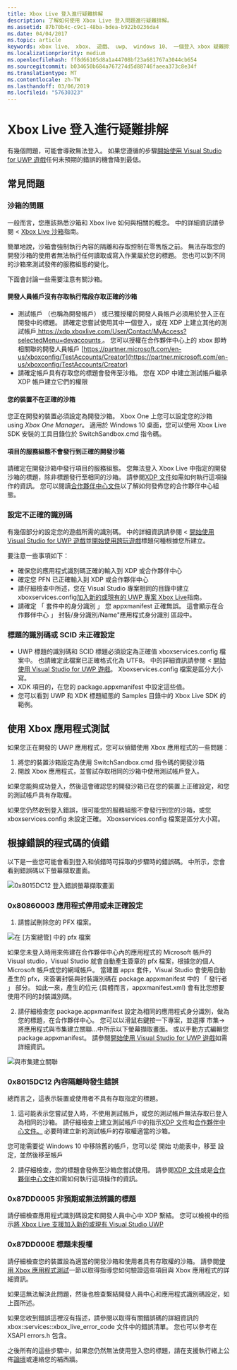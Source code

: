```yaml
---
title: Xbox Live 登入進行疑難排解
description: 了解如何使用 Xbox Live 登入問題進行疑難排解。
ms.assetid: 87b70b4c-c9c1-48ba-bdea-b922b0236da4
ms.date: 04/04/2017
ms.topic: article
keywords: xbox live、 xbox、 遊戲、 uwp、 windows 10、 一個登入 xbox 疑難排解
ms.localizationpriority: medium
ms.openlocfilehash: ff8d66105d8a1a44708bf23a681767a3044cb654
ms.sourcegitcommit: b034650b684a767274d5d88746faeea373c8e34f
ms.translationtype: MT
ms.contentlocale: zh-TW
ms.lasthandoff: 03/06/2019
ms.locfileid: "57630323"
---
```

# <a name="troubleshooting-xbox-live-sign-in"></a>Xbox Live 登入進行疑難排解

有幾個問題，可能會導致無法登入。  如果您遵循的步驟[開始使用 Visual Studio for UWP 遊戲](../../get-started-with-partner/get-started-with-visual-studio-and-uwp.md)任何未預期的錯誤的機會降到最低。

## <a name="common-issues"></a>常見問題

### <a name="sandbox-problems"></a>沙箱的問題

一般而言，您應該熟悉沙箱和 Xbox live 如何與相關的概念。  中的詳細資訊請參閱 < [Xbox Live 沙箱](../../xbox-live-sandboxes.md)指南。

簡單地說，沙箱會強制執行內容的隔離和存取控制在零售版之前。  無法存取您的開發沙箱的使用者無法執行任何讀取或寫入作業屬於您的標題。  您也可以到不同的沙箱來測試發佈的服務組態的變化。

下面會討論一些需要注意有關沙箱。

#### <a name="developer-account-doesnt-have-access-to-the-right-sandbox-for-run-time-access"></a>開發人員帳戶沒有存取執行階段存取正確的沙箱

* 測試帳戶 （也稱為開發帳戶） 或已獲授權的開發人員帳戶必須用於登入正在開發中的標題。  請確定您嘗試使用其中一個登入，或在 XDP 上建立其他的測試帳戶[ https://xdp.xboxlive.com/User/Contact/MyAccess?selectedMenu=devaccounts ](https://xdp.xboxlive.com/User/Contact/MyAccess?selectedMenu=devaccounts)。 您可以授權在合作夥伴中心上的 xbox 即時相關聯的開發人員帳戶 [https://partner.microsoft.com/en-us/xboxconfig/TestAccounts/Creator](https://partner.microsoft.com/en-us/xboxconfig/TestAccounts/Creator)
* 請確定帳戶具有存取您的標題會發佈至沙箱。  您在 XDP 中建立測試帳戶繼承 XDP 帳戶建立它們的權限

#### <a name="your-device-is-not-on-the-correct-sandbox"></a>您的裝置不在正確的沙箱

您正在開發的裝置必須設定為開發沙箱。  Xbox One 上您可以設定您的沙箱 using *Xbox One Manager*。  適用於 Windows 10 桌面，您可以使用 Xbox Live SDK 安裝的工具目錄位於 SwitchSandbox.cmd 指令碼。

#### <a name="your-titles-service-configuration-is-not-published-to-the-correct-development-sandbox"></a>項目的服務組態不會發行到正確的開發沙箱

請確定在開發沙箱中發行項目的服務組態。  您無法登入 Xbox Live 中指定的開發沙箱的標題，除非標題發行至相同的沙箱。  請參閱[XDP 文件](https://developer.xboxlive.com/en-us/xdphelp/development/xdpdocs/Pages/setting_up_service_configuration_03_31_16.aspx#PublishServiceConfig)如需如何執行這項操作的資訊。 您可以閱讀[合作夥伴中心文件](../../get-started-with-creators/xbox-live-service-configuration-creators.md#publish-your-xbox-live-service-configuration)以了解如何發佈您的合作夥伴中心組態。

### <a name="ids-configured-incorrectly"></a>設定不正確的識別碼

有幾個部分的設定您的遊戲所需的識別碼。  中的詳細資訊請參閱 <<c0> [ 開始使用 Visual Studio for UWP 遊戲](../../get-started-with-partner/get-started-with-visual-studio-and-uwp.md)並[開始使用跨玩遊戲](../../get-started-with-partner/get-started-with-cross-play-games.md)標題何種根據您所建立。

要注意一些事項如下：

* 確保您的應用程式識別碼正確的輸入到 XDP 或合作夥伴中心
* 確定您 PFN 已正確輸入到 XDP 或合作夥伴中心
* 請仔細檢查中所述，您在 Visual Studio 專案相同的目錄中建立 xboxservices.config[加入新的或現有的 UWP 專案 Xbox Live](../../get-started-with-partner/get-started-with-visual-studio-and-uwp.md)指南。
* 請確定 「 套件中的身分識別 」 您 appxmanifest 正確無誤。  這會顯示在合作夥伴中心 」 封裝/身分識別/Name"應用程式身分識別 區段中。

### <a name="title-id-or-scid-not-configured-correctly"></a>標題的識別碼或 SCID 未正確設定

* UWP 標題的識別碼和 SCID 標題必須設定為正確值 xboxservices.config 檔案中。  也請確定此檔案已正確格式化為 UTF8。  中的詳細資訊請參閱 <<c0> [ 開始使用 Visual Studio for UWP 遊戲](../../get-started-with-partner/get-started-with-visual-studio-and-uwp.md)。 Xboxservices.config 檔案是區分大小寫。
* XDK 項目的，在您的 package.appxmanifest 中設定這些值。
* 您可以看到 UWP 和 XDK 標題組態的 Samples 目錄中的 Xbox Live SDK 的範例。

## <a name="test-using-the-xbox-app"></a>使用 Xbox 應用程式測試

如果您正在開發的 UWP 應用程式，您可以偵錯使用 Xbox 應用程式的一些問題：

1. 將您的裝置沙箱設定為使用 SwitchSandbox.cmd 指令碼的開發沙箱
2. 開啟 Xbox 應用程式，並嘗試存取相同的沙箱中使用測試帳戶登入。

如果您能夠成功登入，然後這會確認您的開發沙箱已在您的裝置上正確設定，和您的測試帳戶具有存取權。

如果您仍然收到登入錯誤，很可能您的服務組態不會發行到您的沙箱，或您 xboxservices.config 未設定正確。 Xboxservices.config 檔案是區分大小寫。

## <a name="debug-based-on-error-code"></a>根據錯誤的程式碼的偵錯

以下是一些您可能會看到登入和偵錯時可採取的步驟時的錯誤碼。  中所示，您會看到錯誤碼以下螢幕擷取畫面。

![0x8015DC12 登入錯誤螢幕擷取畫面](../../images/troubleshooting/sign_in_error.png)

### <a name="0x80860003-the-application-is-either-disabled-or-incorrectly-configured"></a>0x80860003 應用程式停用或未正確設定

1. 請嘗試刪除您的 PFX 檔案。

![在 [方案總管] 中的 pfx 檔案](../../images/troubleshooting/pfx_file.png)

如果您未登入時用來佈建在合作夥伴中心內的應用程式的 Microsoft 帳戶的 Visual studio，Visual Studio 就會自動產生簽章的 pfx 檔案，根據您的個人 Microsoft 帳戶或您的網域帳戶。 當建置 appx 套件，Visual Studio 會使用自動產生的 pfx，來簽署封裝與封裝識別碼在 package.appxmanifest 中的 「 發行者 」 部分。 如此一來，產生的位元 (具體而言，appxmanifest.xml) 會有比您想要使用不同的封裝識別碼。 

2. 請仔細檢查您 package.appxmanifest 設定為相同的應用程式身分識別，做為您的標題，在合作夥伴中心。 您可以以滑鼠右鍵按一下專案，並選擇 市集-> 將應用程式與市集建立關聯...中所示以下螢幕擷取畫面。 或以手動方式編輯您 package.appxmanifest。 請參閱[開始使用 Visual Studio for UWP 遊戲](../../get-started-with-partner/get-started-with-visual-studio-and-uwp.md)如需詳細資訊。

![與市集建立關聯](../../images/troubleshooting/appxmanifest_binding.png)

### <a name="0x8015dc12-content-isolation-error"></a>0x8015DC12 內容隔離時發生錯誤

總而言之，這表示裝置或使用者不具有存取指定的標題。

1. 這可能表示您嘗試登入時，不使用測試帳戶，或您的測試帳戶無法存取已登入為相同的沙箱。 請仔細檢查上建立測試帳戶中的指示[XDP 文件](https://developer.xboxlive.com/en-us/xdphelp/development/xdpdocs/Pages/creating_development_accounts_03_31_16.aspx)和[合作夥伴中心文件。](../../xbox-live-test-accounts.md) 必要時建立新的測試帳戶的存取權適當的沙箱。

您可能需要從 Windows 10 中移除舊的帳戶，您可以從 開始 功能表中，移至 設定，並然後移至帳戶

2. 請仔細檢查，您的標題會發佈至沙箱您嘗試使用。 請參閱[XDP 文件](https://developer.xboxlive.com/en-us/xdphelp/development/xdpdocs/Pages/setting_up_service_configuration_03_31_16.aspx#PublishServiceConfig)或是[合作夥伴中心文件](../../xbox-live-service-configuration.md#sandbox-ids)如需如何執行這項操作的資訊。

### <a name="0x87dd0005-unexpected-or-unknown-title"></a>0x87DD0005 非預期或無法辨識的標題

請仔細檢查應用程式識別碼設定和開發人員中心中 XDP 繫結。 您可以檢視中的指示[將 Xbox Live 支援加入新的或現有 Visual Studio UWP](https://docs.microsoft.com/windows-hardware/drivers/devapps/step-1--create-a-uwp-device-app#span-idassociateyourappwiththewindowsstorespanspan-idassociateyourappwiththewindowsstorespanspan-idassociateyourappwiththewindowsstorespanassociate-your-app-with-the-microsoft-store)

### <a name="0x87dd000e-title-not-authorized"></a>0x87DD000E 標題未授權

請仔細檢查您的裝置設為適當的開發沙箱和使用者具有存取權的沙箱。 請參閱[使用 Xbox 應用程式測試](#test-using-the-xbox-app)一節以取得指導您如何驗證這些項目與 Xbox 應用程式的詳細資訊。

如果這無法解決此問題，然後也檢查繫結開發人員中心和應用程式識別碼設定，如上面所述。

如果您收到錯誤這裡沒有描述，請參閱以取得有關錯誤碼的詳細資訊的 xbox::services::xbox_live_error_code 文件中的錯誤清單。 您也可以參考在 XSAPI errors.h 包含。

之後所有的這些步驟中，如果您仍然無法使用登入您的標題，請在支援執行緒上公佈[論壇](https://forums.xboxlive.com)或連絡您的補西牆。
